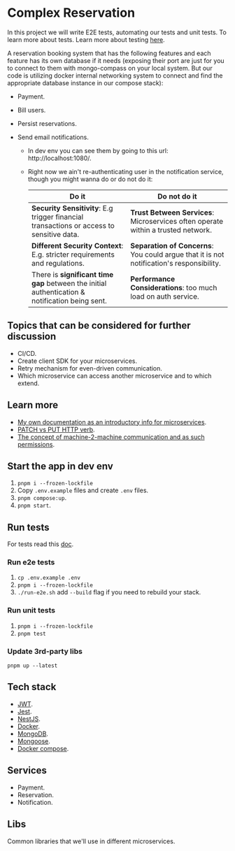 # Complex Reservation

In this project we will write E2E tests, automating our tests and unit tests. To learn more about tests. Learn more about testing [here](https://github.com/kasir-barati/awesome-js-ts/blob/main/.github/docs/testing.md).

A reservation booking system that has the following features and each feature has its own database if it needs (exposing their port are just for you to connect to them with mongo-compass on your local system. But our code is utilizing docker internal networking system to connect and find the appropriate database instance in our compose stack):

- Payment.
- Bill users.
- Persist reservations.
- Send email notifications.

  - In dev env you can see them by going to this url: http://localhost:1080/.
  - Right now we ain't re-authenticating user in the notification service, though you might wanna do or do not do it:

    | Do it                                                                                           | Do not do it                                                                              |
    | ----------------------------------------------------------------------------------------------- | ----------------------------------------------------------------------------------------- |
    | **Security Sensitivity**: E.g trigger financial transactions or access to sensitive data.       | **Trust Between Services**: Microservices often operate within a trusted network.         |
    | **Different Security Context**: E.g. stricter requirements and regulations.                     | **Separation of Concerns**: You could argue that it is not notification's responsibility. |
    | There is **significant time gap** between the initial authentication & notification being sent. | **Performance Considerations**: too much load on auth service.                            |

## Topics that can be considered for further discussion

- CI/CD.
- Create client SDK for your microservices.
- Retry mechanism for even-driven communication.
- Which microservice can access another microservice and to which extend.

## Learn more

- [My own documentation as an introductory info for microservices](https://github.com/kasir-barati/you-say/blob/main/.github/docs/microservices/README.md).
- [PATCH vs PUT HTTP verb](https://dev.to/kasir-barati/patch-vs-put-2pa3).
- [The concept of machine-2-machine communication and as such permissions](https://www.reddit.com/r/microservices/comments/16kpc6z/authentication_and_authorization_between_internal).

## Start the app in dev env

1. `pnpm i --frozen-lockfile	`
2. Copy `.env.example` files and create `.env` files.
3. `pnpm compose:up`.
4. `pnpm start`.

## Run tests

For tests read this [doc](https://github.com/kasir-barati/awesome-js-ts/blob/main/.github/docs/testing.md).

### Run e2e tests

1. `cp .env.example .env`
2. `pnpm i --frozen-lockfile`
3. `./run-e2e.sh` add `--build` flag if you need to rebuild your stack.

### Run unit tests

1. `pnpm i --frozen-lockfile`
2. `pnpm test`

### Update 3rd-party libs

`pnpm up --latest`

## Tech stack

- [JWT](https://jwt.io/).
- [Jest](https://jestjs.io/).
- [NestJS](https://nestjs.com/).
- [Docker](https://www.docker.com/).
- [MongoDB](https://www.mongodb.com/).
- [Mongoose](https://mongoosejs.com/).
- [Docker compose](https://docs.docker.com/compose/).
<!-- - [FusionAuth](https://fusionauth.io/). -->

## Services

- Payment.
- Reservation.
- Notification.

## Libs

Common libraries that we'll use in different microservices.
